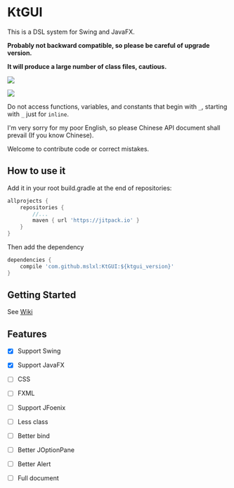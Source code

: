 # KtGUI

This is a DSL system for Swing and JavaFX.

**Probably not backward compatible, so please be careful of upgrade version.**

**It will produce a large number of class files, cautious.**

[![](https://jitpack.io/v/mslxl/KtGUI.svg)](https://jitpack.io/#mslxl/KtGUI)

[![](https://travis-ci.org/mslxl/KtGUI.svg?branch=master)](https://travis-ci.org/mslxl/KtGUI/)

Do not access functions, variables, and constants that begin with `_`, starting with `_`  just for `inline`.

I'm very sorry for my poor English, so please Chinese API document shall prevail (If you know Chinese).

Welcome to contribute code or correct mistakes.

## How to use it

Add it in your root build.gradle at the end of repositories:

```groovy
allprojects {
    repositories {
        //...
        maven { url 'https://jitpack.io' }
    }
}
```

Then add the dependency

```groovy
dependencies {
    compile 'com.github.mslxl:KtGUI:${ktgui_version}'
}
```

## Getting Started

See [Wiki](https://github.com/mslxl/KtGUI/wiki)

## Features

- [x] Support Swing


- [x] Support JavaFX


- [ ] CSS


- [ ] FXML


- [ ] Support JFoenix


- [ ] Less class


- [ ] Better bind


- [ ] Better JOptionPane


- [ ] Better Alert


- [ ] Full document

